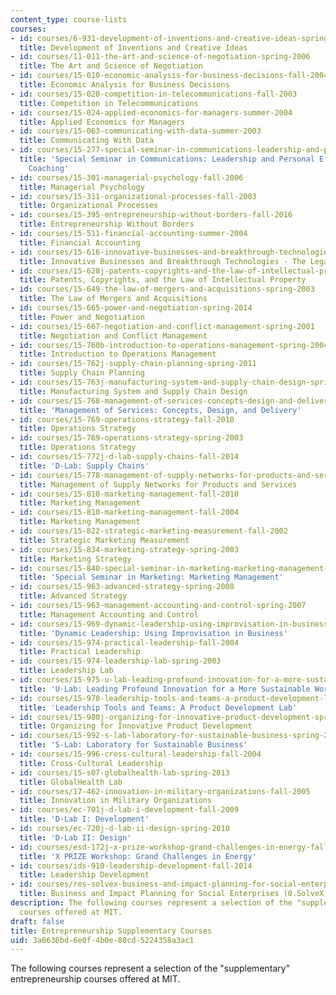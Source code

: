 ```yaml
---
content_type: course-lists
courses:
- id: courses/6-931-development-of-inventions-and-creative-ideas-spring-2008
  title: Development of Inventions and Creative Ideas
- id: courses/11-011-the-art-and-science-of-negotiation-spring-2006
  title: The Art and Science of Negotiation
- id: courses/15-010-economic-analysis-for-business-decisions-fall-2004
  title: Economic Analysis for Business Decisions
- id: courses/15-020-competition-in-telecommunications-fall-2003
  title: Competition in Telecommunications
- id: courses/15-024-applied-economics-for-managers-summer-2004
  title: Applied Economics for Managers
- id: courses/15-063-communicating-with-data-summer-2003
  title: Communicating With Data
- id: courses/15-277-special-seminar-in-communications-leadership-and-personal-effectiveness-coaching-fall-2008
  title: 'Special Seminar in Communications: Leadership and Personal Effectiveness
    Coaching'
- id: courses/15-301-managerial-psychology-fall-2006
  title: Managerial Psychology
- id: courses/15-311-organizational-processes-fall-2003
  title: Organizational Processes
- id: courses/15-395-entrepreneurship-without-borders-fall-2016
  title: Entrepreneurship Without Borders
- id: courses/15-511-financial-accounting-summer-2004
  title: Financial Accounting
- id: courses/15-616-innovative-businesses-and-breakthrough-technologies-the-legal-issues-fall-2004
  title: Innovative Businesses and Breakthrough Technologies - The Legal Issues
- id: courses/15-628j-patents-copyrights-and-the-law-of-intellectual-property-spring-2013
  title: Patents, Copyrights, and the Law of Intellectual Property
- id: courses/15-649-the-law-of-mergers-and-acquisitions-spring-2003
  title: The Law of Mergers and Acquisitions
- id: courses/15-665-power-and-negotiation-spring-2014
  title: Power and Negotiation
- id: courses/15-667-negotiation-and-conflict-management-spring-2001
  title: Negotiation and Conflict Management
- id: courses/15-760b-introduction-to-operations-management-spring-2004
  title: Introduction to Operations Management
- id: courses/15-762j-supply-chain-planning-spring-2011
  title: Supply Chain Planning
- id: courses/15-763j-manufacturing-system-and-supply-chain-design-spring-2005
  title: Manufacturing System and Supply Chain Design
- id: courses/15-768-management-of-services-concepts-design-and-delivery-fall-2010
  title: 'Management of Services: Concepts, Design, and Delivery'
- id: courses/15-769-operations-strategy-fall-2010
  title: Operations Strategy
- id: courses/15-769-operations-strategy-spring-2003
  title: Operations Strategy
- id: courses/15-772j-d-lab-supply-chains-fall-2014
  title: 'D-Lab: Supply Chains'
- id: courses/15-778-management-of-supply-networks-for-products-and-services-summer-2004
  title: Management of Supply Networks for Products and Services
- id: courses/15-810-marketing-management-fall-2010
  title: Marketing Management
- id: courses/15-810-marketing-management-fall-2004
  title: Marketing Management
- id: courses/15-822-strategic-marketing-measurement-fall-2002
  title: Strategic Marketing Measurement
- id: courses/15-834-marketing-strategy-spring-2003
  title: Marketing Strategy
- id: courses/15-840-special-seminar-in-marketing-marketing-management-spring-2004
  title: 'Special Seminar in Marketing: Marketing Management'
- id: courses/15-963-advanced-strategy-spring-2008
  title: Advanced Strategy
- id: courses/15-963-management-accounting-and-control-spring-2007
  title: Management Accounting and Control
- id: courses/15-969-dynamic-leadership-using-improvisation-in-business-fall-2004
  title: 'Dynamic Leadership: Using Improvisation in Business'
- id: courses/15-974-practical-leadership-fall-2004
  title: Practical Leadership
- id: courses/15-974-leadership-lab-spring-2003
  title: Leadership Lab
- id: courses/15-975-u-lab-leading-profound-innovation-for-a-more-sustainable-world-fall-2010
  title: 'U-Lab: Leading Profound Innovation for a More Sustainable World'
- id: courses/15-978-leadership-tools-and-teams-a-product-development-lab-spring-2007
  title: 'Leadership Tools and Teams: A Product Development Lab'
- id: courses/15-980j-organizing-for-innovative-product-development-spring-2007
  title: Organizing for Innovative Product Development
- id: courses/15-992-s-lab-laboratory-for-sustainable-business-spring-2008
  title: 'S-Lab: Laboratory for Sustainable Business'
- id: courses/15-996-cross-cultural-leadership-fall-2004
  title: Cross-Cultural Leadership
- id: courses/15-s07-globalhealth-lab-spring-2013
  title: GlobalHealth Lab
- id: courses/17-462-innovation-in-military-organizations-fall-2005
  title: Innovation in Military Organizations
- id: courses/ec-701j-d-lab-i-development-fall-2009
  title: 'D-Lab I: Development'
- id: courses/ec-720j-d-lab-ii-design-spring-2010
  title: 'D-Lab II: Design'
- id: courses/esd-172j-x-prize-workshop-grand-challenges-in-energy-fall-2009
  title: 'X PRIZE Workshop: Grand Challenges in Energy'
- id: courses/ids-910-leadership-development-fall-2014
  title: Leadership Development
- id: courses/res-solvex-business-and-impact-planning-for-social-enterprises-0-solvex-summer-2021
  title: Business and Impact Planning for Social Enterprises (0.SolveX)
description: The following courses represent a selection of the "supplementary" entrepreneurship
  courses offered at MIT.
draft: false
title: Entrepreneurship Supplementary Courses
uid: 3a6636bd-6e0f-4b0e-80cd-5224358a3ac1
---
```

The following courses represent a selection of the "supplementary" entrepreneurship courses offered at MIT.